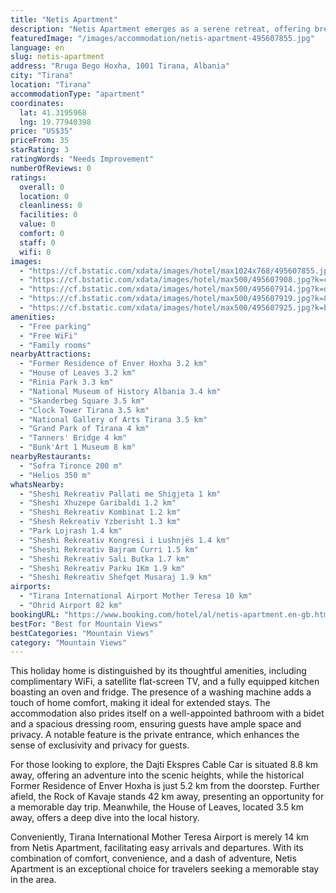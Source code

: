 ```yaml
---
title: "Netis Apartment"
description: "Netis Apartment emerges as a serene retreat, offering breathtaking mountain views and a tranquil garden setting, just a short distance from the heart of the city."
featuredImage: "/images/accommodation/netis-apartment-495607855.jpg"
language: en
slug: netis-apartment
address: "Rruga Bego Hoxha, 1001 Tirana, Albania"
city: "Tirana"
location: "Tirana"
accommodationType: "apartment"
coordinates:
  lat: 41.3195968
  lng: 19.77940398
price: "US$35"
priceFrom: 35
starRating: 3
ratingWords: "Needs Improvement"
numberOfReviews: 0
ratings:
  overall: 0
  location: 0
  cleanliness: 0
  facilities: 0
  value: 0
  comfort: 0
  staff: 0
  wifi: 0
images:
  - "https://cf.bstatic.com/xdata/images/hotel/max1024x768/495607855.jpg?k=bcc847b13ab0eeaec615df3c0b789f345563d7d86072de4bf7f7847d47b7c0dd&o=&hp=1"
  - "https://cf.bstatic.com/xdata/images/hotel/max500/495607908.jpg?k=cfd8201ce2c7dbf800e3248979a171fe141dfebca3db3f8a9e795e1805c97d2f&o=&hp=1"
  - "https://cf.bstatic.com/xdata/images/hotel/max500/495607914.jpg?k=dbc0a2497c5faeff416bf53297eec3ab0dcdcc588d560cea8a0decebb7826f12&o=&hp=1"
  - "https://cf.bstatic.com/xdata/images/hotel/max500/495607919.jpg?k=87051b07bb633a3dfbafb7f72a1bef45697478ca073b7e336c9cf29bcd6d6ca6&o=&hp=1"
  - "https://cf.bstatic.com/xdata/images/hotel/max500/495607925.jpg?k=bec2ea9192538fa4a9844a8976a1bd8424ecffd89236afbc7c4471a3cd67ca2d&o=&hp=1"
amenities:
  - "Free parking"
  - "Free WiFi"
  - "Family rooms"
nearbyAttractions:
  - "Former Residence of Enver Hoxha 3.2 km"
  - "House of Leaves 3.2 km"
  - "Rinia Park 3.3 km"
  - "National Museum of History Albania 3.4 km"
  - "Skanderbeg Square 3.5 km"
  - "Clock Tower Tirana 3.5 km"
  - "National Gallery of Arts Tirana 3.5 km"
  - "Grand Park of Tirana 4 km"
  - "Tanners' Bridge 4 km"
  - "Bunk'Art 1 Museum 8 km"
nearbyRestaurants:
  - "Sofra Tironce 200 m"
  - "Helios 350 m"
whatsNearby:
  - "Sheshi Rekreativ Pallati me Shigjeta 1 km"
  - "Sheshi Xhuzepe Garibaldi 1.2 km"
  - "Sheshi Rekreativ Kombinat 1.2 km"
  - "Shesh Rekreativ Yzberisht 1.3 km"
  - "Park Lojrash 1.4 km"
  - "Sheshi Rekreativ Kongresi i Lushnjës 1.4 km"
  - "Sheshi Rekreativ Bajram Curri 1.5 km"
  - "Sheshi Rekreativ Sali Butka 1.7 km"
  - "Sheshi Rekreativ Parku 1Km 1.9 km"
  - "Sheshi Rekreativ Shefqet Musaraj 1.9 km"
airports:
  - "Tirana International Airport Mother Teresa 10 km"
  - "Ohrid Airport 82 km"
bookingURL: "https://www.booking.com/hotel/al/netis-apartment.en-gb.html?aid=8035640"
bestFor: "Best for Mountain Views"
bestCategories: "Mountain Views"
category: "Mountain Views"
---
```


This holiday home is distinguished by its thoughtful amenities, including complimentary WiFi, a satellite flat-screen TV, and a fully equipped kitchen boasting an oven and fridge. The presence of a washing machine adds a touch of home comfort, making it ideal for extended stays. The accommodation also prides itself on a well-appointed bathroom with a bidet and a spacious dressing room, ensuring guests have ample space and privacy. A notable feature is the private entrance, which enhances the sense of exclusivity and privacy for guests.

For those looking to explore, the Dajti Ekspres Cable Car is situated 8.8 km away, offering an adventure into the scenic heights, while the historical Former Residence of Enver Hoxha is just 5.2 km from the doorstep. Further afield, the Rock of Kavaje stands 42 km away, presenting an opportunity for a memorable day trip. Meanwhile, the House of Leaves, located 3.5 km away, offers a deep dive into the local history.

Conveniently, Tirana International Mother Teresa Airport is merely 14 km from Netis Apartment, facilitating easy arrivals and departures. With its combination of comfort, convenience, and a dash of adventure, Netis Apartment is an exceptional choice for travelers seeking a memorable stay in the area.